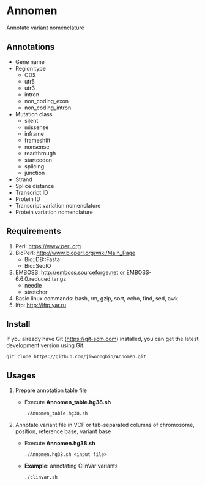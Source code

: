# Annomen

Annotate variant nomenclature


## Annotations

* Gene name
* Region type
  * CDS
  * utr5
  * utr3
  * intron
  * non_coding_exon
  * non_coding_intron
* Mutation class
  * silent
  * missense
  * inframe
  * frameshift
  * nonsense
  * readthrough
  * startcodon
  * splicing
  * junction
* Strand
* Splice distance
* Transcript ID
* Protein ID
* Transcript variation nomenclature
* Protein variation nomenclature


## Requirements

1. Perl: https://www.perl.org
2. BioPerl: http://www.bioperl.org/wiki/Main_Page
   * Bio::DB::Fasta
   * Bio::SeqIO
3. EMBOSS: http://emboss.sourceforge.net or EMBOSS-6.6.0.reduced.tar.gz
   * needle
   * stretcher
4. Basic linux commands: bash, rm, gzip, sort, echo, find, sed, awk
5. lftp: http://lftp.yar.ru


## Install

If you already have Git (https://git-scm.com) installed, you can get the latest development version using Git.
```
git clone https://github.com/jiwoongbio/Annomen.git
```


## Usages

1. Prepare annotation table file
   * Execute **Annomen_table.hg38.sh**
      ```
      ./Annomen_table.hg38.sh
      ```

2. Annotate variant file in VCF or tab-separated columns of chromosome, position, reference base, variant base
   * Execute **Annomen.hg38.sh**
     ```
     ./Annomen.hg38.sh <input file>
     ```
   * **Example**: annotating ClinVar variants
     ```
     ./clinvar.sh
     ```
